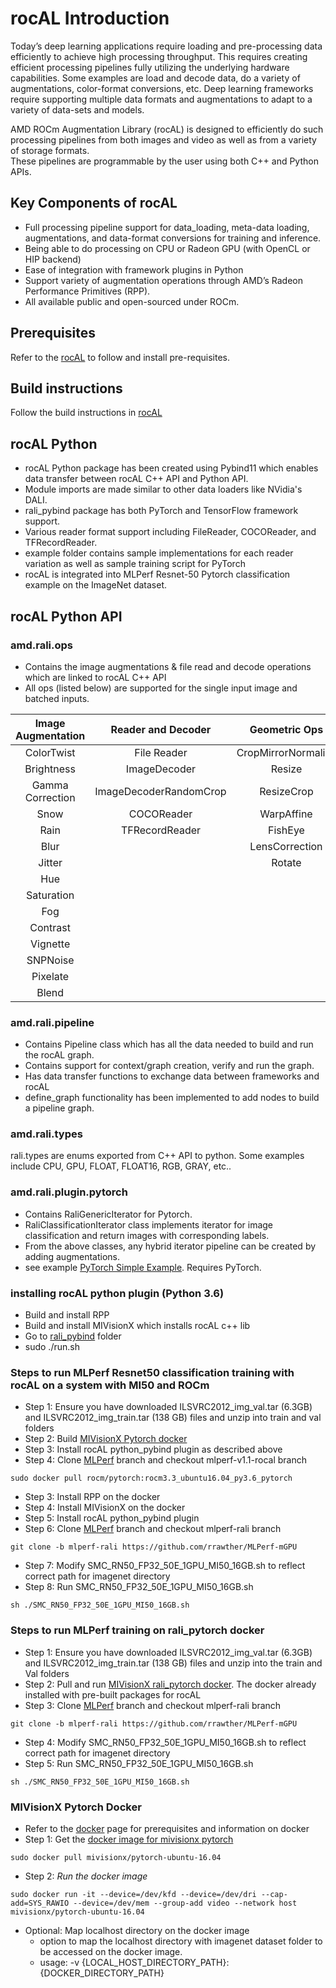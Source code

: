 # rocAL Introduction
Today’s deep learning applications require loading and pre-processing data efficiently to achieve high processing throughput.  This requires creating efficient processing pipelines fully utilizing the underlying hardware capabilities. Some examples are load and decode data, do a variety of augmentations, color-format conversions, etc. 
Deep learning frameworks require supporting multiple data formats and augmentations to adapt to a variety of data-sets and models.

AMD ROCm Augmentation Library (rocAL) is designed to efficiently do such processing pipelines from both images and video as well as from a variety of storage formats.  
These pipelines are programmable by the user using both C++ and Python APIs. 

## Key Components of rocAL
*    Full processing pipeline support for data_loading, meta-data loading, augmentations, and data-format conversions for training and inference.
*    Being able to do processing on CPU or Radeon GPU (with OpenCL or HIP backend) 
*    Ease of integration with framework plugins in Python
*    Support variety of augmentation operations through AMD’s Radeon Performance Primitives (RPP).
*    All available public and open-sourced under ROCm.

## Prerequisites
Refer to the [rocAL](../README.md) to follow and install pre-requisites.

## Build instructions
Follow the build instructions in [rocAL](../README.md)

## rocAL Python
*   rocAL Python package has been created using Pybind11 which enables data transfer between rocAL C++ API and Python API.
*   Module imports are made similar to other data loaders like NVidia's DALI.
*   rali_pybind package has both PyTorch and TensorFlow framework support.
*   Various reader format support including FileReader, COCOReader, and TFRecordReader.
*   example folder contains sample implementations for each reader variation as well as sample training script for PyTorch
*   rocAL is integrated into MLPerf Resnet-50 Pytorch classification example on the ImageNet dataset.

## rocAL Python API

### amd.rali.ops
*  Contains the image augmentations & file read and decode operations which are linked to rocAL C++ API
*  All ops (listed below) are supported for the single input image and batched inputs.

|Image Augmentation | Reader and Decoder  | Geometric Ops |
| :------------------: |:--------------------:| :-------------:|
| ColorTwist          | File Reader         | CropMirrorNormalize |
| Brightness          | ImageDecoder        | Resize |
| Gamma Correction    | ImageDecoderRandomCrop        |    ResizeCrop |
| Snow                | COCOReader        |    WarpAffine |
| Rain                | TFRecordReader        |    FishEye |
| Blur                |         |    LensCorrection |
| Jitter |         |    Rotate |
| Hue     |         |    |
| Saturation |         |    |
| Fog  |         |     |
| Contrast  |         |     |
| Vignette  |         |     |
| SNPNoise  |         |     |
| Pixelate  |         |     |
| Blend  |        |     |

### amd.rali.pipeline 
* Contains Pipeline class which has all the data needed to build and run the rocAL graph.
* Contains support for context/graph creation, verify and run the graph.
* Has data transfer functions to exchange data between frameworks and rocAL
* define_graph functionality has been implemented to add nodes to build a pipeline graph.

### amd.rali.types
rali.types are enums exported from C++ API to python. Some examples include CPU, GPU, FLOAT, FLOAT16, RGB, GRAY, etc..

### amd.rali.plugin.pytorch
*  Contains RaliGenericIterator for Pytorch.
*  RaliClassificationIterator class implements iterator for image classification and return images with corresponding labels.
*  From the above classes, any hybrid iterator pipeline can be created by adding augmentations.
*  see example [PyTorch Simple Example](./examples). Requires PyTorch.

### installing rocAL python plugin (Python 3.6)
*  Build and install RPP
*  Build and install MIVisionX which installs rocAL c++ lib
*  Go to [rali_pybind](../rali_pybind) folder
*  sudo ./run.sh

### Steps to run MLPerf Resnet50 classification training with rocAL on a system with MI50 and ROCm
* Step 1: Ensure you have downloaded ILSVRC2012_img_val.tar (6.3GB) and ILSVRC2012_img_train.tar (138 GB) files and unzip into train and val folders
* Step 2: Build [MIVisionX Pytorch docker](https://github.com/GPUOpen-ProfessionalCompute-Libraries/MIVisionX/tree/master/docker/pytorch)
* Step 3: Install rocAL python_pybind plugin as described above
* Step 4: Clone [MLPerf](https://github.com/rrawther/MLPerf-mGPU) branch and checkout mlperf-v1.1-rocal branch
```
sudo docker pull rocm/pytorch:rocm3.3_ubuntu16.04_py3.6_pytorch
```
* Step 3: Install RPP on the docker
* Step 4: Install MIVisionX on the docker
* Step 5: Install rocAL python_pybind plugin
* Step 6: Clone [MLPerf](https://github.com/rrawther/MLPerf-mGPU) branch and checkout mlperf-rali branch
```
git clone -b mlperf-rali https://github.com/rrawther/MLPerf-mGPU
```
* Step 7: Modify SMC_RN50_FP32_50E_1GPU_MI50_16GB.sh to reflect correct path for imagenet directory
* Step 8: Run SMC_RN50_FP32_50E_1GPU_MI50_16GB.sh
```
sh ./SMC_RN50_FP32_50E_1GPU_MI50_16GB.sh
```

### Steps to run MLPerf training on rali_pytorch docker
* Step 1: Ensure you have downloaded ILSVRC2012_img_val.tar (6.3GB) and ILSVRC2012_img_train.tar (138 GB) files and unzip into the train and Val folders
* Step 2: Pull and run  [MIVisionX rali_pytorch docker](https://github.com/GPUOpen-ProfessionalCompute-Libraries/MIVisionX#docker). The docker already installed with pre-built packages for rocAL
* Step 3: Clone [MLPerf](https://github.com/rrawther/MLPerf-mGPU) branch and checkout mlperf-rali branch
```
git clone -b mlperf-rali https://github.com/rrawther/MLPerf-mGPU
```
* Step 4: Modify SMC_RN50_FP32_50E_1GPU_MI50_16GB.sh to reflect correct path for imagenet directory
* Step 5: Run SMC_RN50_FP32_50E_1GPU_MI50_16GB.sh
```
sh ./SMC_RN50_FP32_50E_1GPU_MI50_16GB.sh
```

### MIVisionX Pytorch Docker
* Refer to the [docker](https://github.com/GPUOpen-ProfessionalCompute-Libraries/MIVisionX#docker) page for prerequisites and information on docker
* Step 1: Get the [docker image for mivisionx pytorch](https://hub.docker.com/r/mivisionx/pytorch-ubuntu-16.04)
```
sudo docker pull mivisionx/pytorch-ubuntu-16.04
```
* Step 2: *Run the docker image*
````
sudo docker run -it --device=/dev/kfd --device=/dev/dri --cap-add=SYS_RAWIO --device=/dev/mem --group-add video --network host mivisionx/pytorch-ubuntu-16.04
````
  * Optional: Map localhost directory on the docker image
    * option to map the localhost directory with imagenet dataset folder to be accessed on the docker image.
    * usage: -v {LOCAL_HOST_DIRECTORY_PATH}:{DOCKER_DIRECTORY_PATH}
